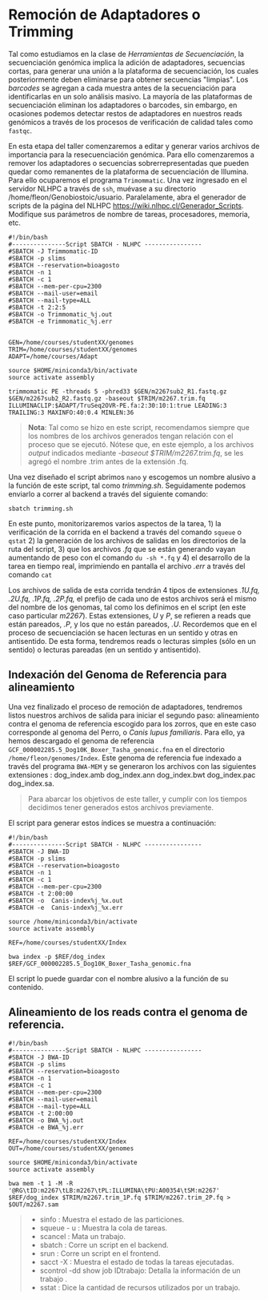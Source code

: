 # Remoción de Adaptadores o Trimming

Tal como estudiamos en la clase de *Herramientas de Secuenciación*, la secuenciación genómica implica la adición de adaptadores, secuencias cortas, para generar una unión a la plataforma de secuenciación, los cuales posteriormente deben eliminarse para obtener secuencias "limpias". Los *barcodes* se agregan a cada muestra antes de la secuenciación para identificarlas en un solo análisis masivo. La mayoría de las plataformas de secuenciación eliminan los adaptadores o barcodes, sin embargo, en ocasiones podemos detectar restos de adaptadores en nuestros reads genómicos a través de los procesos de verificación de calidad tales como  ```fastqc```.

En esta etapa del taller comenzaremos a editar y generar varios archivos de importancia para la resecuenciación genómica. Para ello comenzaremos a remover los adaptadores o secuencias sobrerrepresentadas que pueden quedar como remanentes de la plataforma de secuenciación de Illumina. Para ello ocuparemos el programa ```Trimommatic```. Una vez ingresado en el servidor NLHPC a través de ```ssh```, muévase a su directorio /home/fleon/Genobiostoic/usuario. Paralelamente, abra el generador de scripts de la página del NLHPC https://wiki.nlhpc.cl/Generador_Scripts. Modifique sus parámetros de nombre de tareas, procesadores, memoria, etc.

```
#!/bin/bash
#---------------Script SBATCH - NLHPC ----------------
#SBATCH -J Trimmomatic-ID
#SBATCH -p slims
#SBATCH --reservation=bioagosto
#SBATCH -n 1
#SBATCH -c 1
#SBATCH --mem-per-cpu=2300
#SBATCH --mail-user=email
#SBATCH --mail-type=ALL
#SBATCH -t 2:2:5
#SBATCH -o Trimmomatic_%j.out
#SBATCH -e Trimmomatic_%j.err


GEN=/home/courses/studentXX/genomes
TRIM=/home/courses/studentXX/genomes
ADAPT=/home/courses/Adapt

source $HOME/miniconda3/bin/activate
source activate assembly   

trimmomatic PE -threads 5 -phred33 $GEN/m2267sub2_R1.fastq.gz $GEN/m2267sub2_R2.fastq.gz -baseout $TRIM/m2267.trim.fq ILLUMINACLIP:$ADAPT/TruSeq2OVR-PE.fa:2:30:10:1:true LEADING:3 TRAILING:3 MAXINFO:40:0.4 MINLEN:36

```

>**Nota**: Tal como se hizo en este script, recomendamos siempre que los nombres de los archivos generados tengan relación con el proceso que se ejecutó. Nótese que, en este ejemplo, a los archivos *output* indicados mediante *-baseout $TRIM/m2267.trim.fq*, se les agregó el nombre .trim antes de la extensión .fq.

Una vez diseñado el script abrimos ``` nano ``` y escogemos un nombre alusivo a la función de este script, tal como *trimming.sh*. Seguidamente podemos enviarlo a correr al backend a través del siguiente comando: 

```
sbatch trimming.sh
```

En este punto, monitorizaremos varios aspectos de la tarea, 1) la verificación de la corrida en el backend a través del comando ```squeue``` o ```qstat``` 2) la generación de los archivos de salidas en los directorios de la ruta del script, 3) que los archivos *.fq* que se están generando vayan aumentando de peso con el comando ```du -sh *.fq``` y 4) el desarrollo de la tarea en tiempo real, imprimiendo en pantalla el archivo *.err* a través del comando ```cat```

Los archivos de salida de esta corrida tendrán 4 tipos de extensiones *.1U.fq, .2U.fq, .1P.fq, .2P.fq,*  el prefijo de cada uno de estos archivos será el mismo del nombre de los genomas, tal como los definimos en el script (en este caso particular *m2267*). Estas extensiones, *U* y *P*, se refieren a reads que están pareados, *.P*, y los que no están pareados, *.U*. Recordemos que en el proceso de secuenciación se hacen lecturas en un sentido y otras en antisentido. De esta forma, tendremos reads o lecturas simples (sólo en un sentido) o lecturas pareadas (en un sentido y antisentido).

## Indexación del Genoma de Referencia para alineamiento

Una vez finalizado el proceso de remoción de adaptadores, tendremos listos nuestros archivos de salida para iniciar el segundo paso: alineamiento contra el genoma de referencia escogido para los zorros, que en este caso corresponde al genoma del Perro, o *Canis lupus familiaris*. Para ello, ya hemos descargado el genoma de referencia ```GCF_000002285.5_Dog10K_Boxer_Tasha_genomic.fna``` en el directorio ```/home/fleon/genomes/Index```. Este genoma de referencia fue indexado a través del programa ```BWA-MEM``` y se generaron los archivos con las siguientes extensiones :  dog_index.amb  dog_index.ann  dog_index.bwt  dog_index.pac  dog_index.sa. 


> Para abarcar los objetivos de este taller, y cumplir con los tiempos decidimos tener generados estos archivos previamente.

 El script para generar estos índices se muestra a continuación:

 
```
#!/bin/bash
#---------------Script SBATCH - NLHPC ----------------
#SBATCH -J BWA-ID
#SBATCH -p slims
#SBATCH --reservation=bioagosto
#SBATCH -n 1
#SBATCH -c 1
#SBATCH --mem-per-cpu=2300
#SBATCH -t 2:00:00
#SBATCH -o  Canis-index%j_%x.out
#SBATCH -e  Canis-index%j_%x.err

source /home/miniconda3/bin/activate
source activate assembly

REF=/home/courses/studentXX/Index

bwa index -p $REF/dog_index $REF/GCF_000002285.5_Dog10K_Boxer_Tasha_genomic.fna

```

El script lo puede guardar con el nombre alusivo a la función de su contenido.


## Alineamiento de los reads contra el genoma de referencia. 

```
#!/bin/bash
#---------------Script SBATCH - NLHPC ----------------
#SBATCH -J BWA-ID
#SBATCH -p slims
#SBATCH --reservation=bioagosto
#SBATCH -n 1
#SBATCH -c 1
#SBATCH --mem-per-cpu=2300
#SBATCH --mail-user=email
#SBATCH --mail-type=ALL
#SBATCH -t 2:00:00
#SBATCH -o BWA_%j.out
#SBATCH -e BWA_%j.err

REF=/home/courses/studentXX/Index
OUT=/home/courses/studentXX/genomes

source $HOME/miniconda3/bin/activate
source activate assembly   

bwa mem -t 1 -M -R '@RG\tID:m2267\tLB:m2267\tPL:ILLUMINA\tPU:A00354\tSM:m2267' $REF/dog_index $TRIM/m2267.trim_1P.fq $TRIM/m2267.trim_2P.fq > $OUT/m2267.sam 

```




> + sinfo : Muestra el estado de las particiones.
> + squeue - u : Muestra la cola de tareas.
> + scancel : Mata un trabajo.
> + sbatch : Corre un script en el backend.
> + srun : Corre un script en el frontend.
> + sacct -X : Muestra el estado de todas la tareas ejecutadas.
> + scontrol -dd show job IDtrabajo: Detalla la información de un trabajo .
> + sstat : Dice la cantidad de recursos utilizados por un trabajo.


